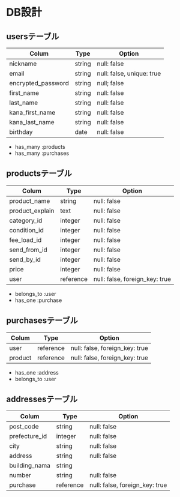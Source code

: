 # DB設計

## usersテーブル

| Colum              | Type    | Option      |
| ---------------    | ------- | ----------- |
| nickname           | string  | null: false |
| email              | string  | null: false, unique: true |
| encrypted_password | string  | null; false |
| first_name         | string  | null: false |
| last_name          | string  | null: false |
| kana_first_name    | string  | null: false |
| kana_last_name     | string  | null: false |
| birthday           | date    | null: false |

- has_many :products
- has_many :purchases

## productsテーブル

| Colum           | Type      | Option      |
| --------------  | -----     | ----------- |
| product_name    | string    | null: false |
| product_explain | text      | null: false |
| category_id     | integer   | null: false |
| condition_id    | integer   | null: false |
| fee_load_id     | integer   | null: false |
| send_from_id    | integer   | null: false |
| send_by_id      | integer   | null: false |
| price           | integer   | null: false |
| user            | reference | null: false, foreign_key: true |

- belongs_to :user
- has_one :purchase

## purchasesテーブル

| Colum   | Type      | Option      |
| ------- | --------- | ----------- |
| user    | reference | null: false, foreign_key: true |
| product | reference | null: false, foreign_key: true |

- has_one :address
- belongs_to :user

## addressesテーブル

| Colum         | Type      | Option |
| ------------- | --------- | ------ |
| post_code     | string    | null: false |
| prefecture_id | integer   | null: false |
| city          | string    | null: false |
| address       | string    | null: false |
| building_nama | string    |
| number        | string    | null: false |
| purchase      | reference | null: false, foreign_key: true |
